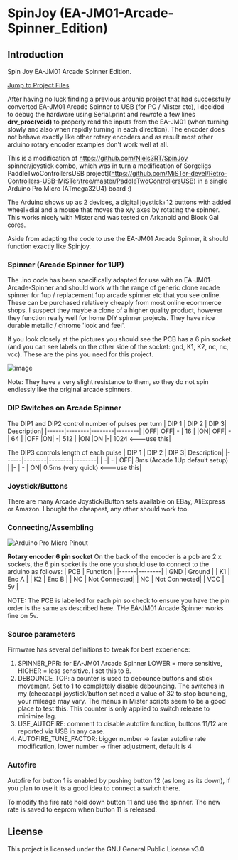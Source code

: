 # SpinJoy (EA-JM01-Arcade-Spinner_Edition)

## Introduction
Spin Joy EA-JM01 Arcade Spinner Edition.

[Jump to Project Files](https://github.com/dekkit/SpinJoy_EA-JM01-Arcade-Spinner_Edition/tree/main/SpinJoy_EA-JM01-Arcade-Spinner_Edition)

After having no luck finding a previous ardunio project that had successfully converted EA-JM01 Arcade Spinner to USB (for PC / Mister etc), i decided to debug the hardware using Serial.print and rewrote a few lines **drv_proc(void)** to properly read the inputs from the EA-JM01 (when turning slowly and also when rapidly turning in each direction).    The encoder does not behave exactly like other rotary encoders and as result most other arduino rotary encoder examples don't work well at all. 

This is a modification of https://github.com/Niels3RT/SpinJoy spinner/joystick combo, which was in turn a  modification of  Sorgeligs PaddleTwoControllersUSB project](https://github.com/MiSTer-devel/Retro-Controllers-USB-MiSTer/tree/master/PaddleTwoControllersUSB) in a single Arduino Pro Micro (ATmega32U4) board :)

The Arduino shows up as 2 devices, a digital joystick+12 buttons with added wheel+dial and a mouse that moves the x/y axes by rotating the spinner. This works nicely with Mister and was tested on Arkanoid and Block Gal cores.

Aside from adapting the code to use the EA-JM01 Arcade Spinner, it should function exactly like Spinjoy.

### Spinner (Arcade Spinner for 1UP)
The .ino code has been specifically adapted for use with an EA-JM01-Arcade-Spinner and should work with the range of generic clone arcade spinner for 1up / replacement 1up arcade spinner etc that you see online.    These can be purchased relatively cheaply from most online ecommerce shops.  I suspect they maybe a clone of a higher quality product, however they function really well for home DIY spinner projects.   They have nice durable  metalic / chrome 'look and feel'.  

If you look closely at the pictures you should see the PCB has a 6 pin socket (and you can see labels on the other side of the socket: gnd, K1, K2, nc, nc, vcc).  These are the pins you need for this project.

![image](https://github.com/user-attachments/assets/eeb995bd-31ae-4390-8922-6c1055703a02)

Note: They have a very slight resistance to them, so they do not spin endlessly like the original arcade spinners. 

### DIP Switches on Arcade Spinner 
The DIP1 and DIP2 control number of pulses per turn
| DIP 1  | DIP 2 | DIP 3| Description|
|------|--------|--------|--------|
|OFF| OFF| - |  16 |
|ON| OFF| - | 64 |
|OFF |ON| -| 512 |
|ON |ON |-| 1024 <---use this|

The DIP3 controls length of each pulse
| DIP 1  | DIP 2 | DIP 3| Description|
|------|--------|--------|--------|
| -| - | OFF| 8ms (Arcade 1Up default setup) |
|- | - | ON|  0.5ms (very quick)  <---use this|


### Joystick/Buttons
There are many Arcade Joystick/Button sets available on EBay, AliExpress or Amazon.
I bought the cheapest, any other should work too.

### Connecting/Assembling

![Arduino Pro Micro Pinout](Pinout.png?raw=true "Arduino Pro Micro Pinout")

**Rotary encoder 6 pin socket**
On the back of the encoder is a pcb are  2 x sockets, the 6 pin socket is the one you should use to connect to the arduino as follows:
| PCB  | Function |
|------|--------|
| GND  | Ground |
| K1 | Enc A  |
| K2 | Enc B  |
| NC | Not Connected|
| NC | Not Connected|
| VCC | 5v |

NOTE: The PCB is labelled for each pin so check to ensure you have the pin order is the same as described here.   THe EA-JM01 Arcade Spinner works fine on 5v.


### Source parameters
Firmware has several definitions to tweak for best experience:

1. SPINNER_PPR: for EA-JM01 Arcade Spinner  LOWER =  more sensitive,  HIGHER = less sensitive. I set this to 8.
2. DEBOUNCE_TOP: a counter is used to debounce buttons and stick movement. Set to 1 to completely disable debouncing. The switches in my (cheeaaap) joystick/button set need a value of 32 to stop bouncing, your mileage may vary. The menus in Mister scripts seem to be a good place to test this. This counter is only applied to switch release to minimize lag.
3. USE_AUTOFIRE: comment to disable autofire function, buttons 11/12 are reported via USB in any case.
4. AUTOFIRE_TUNE_FACTOR: bigger number -> faster autofire rate modification, lower number -> finer adjustment, default is 4

### Autofire
Autofire for button 1 is enabled by pushing button 12 (as long as its down), if you plan to use it its a good idea to connect a switch there.

To modify the fire rate hold down button 11 and use the spinner. The new rate is saved to eeprom when button 11 is released.

## License
This project is licensed under the GNU General Public License v3.0.
